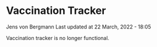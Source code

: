Vaccination Tracker
================
Jens von Bergmann
Last updated at 22 March, 2022 - 18:05

Vaccination tracker is no longer functional.
